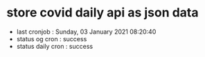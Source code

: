 # store covid daily api as json data

- last cronjob : Sunday, 03 January 2021 08:20:40
- status og cron : success
- status daily cron : success
      
      